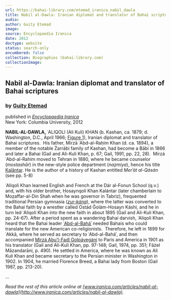 ```yaml
---
url: https://bahai-library.com/etemad_iranica_nabil_dawla
title: Nabil al-Dawla: Iranian diplomat and translator of Bahai scriptures
audio: 
author: Guity Etemad
image: 
source: Encyclopaedia Iranica
date: 2012
doctype: website
status: search-only
encumbered: false
collection: Biographies (bahai-library.com)
collectionImage: 
---
```



## Nabil al-Dawla: Iranian diplomat and translator of Bahai scriptures

### by [Guity Etemad](https://bahai-library.com/author/Guity+Etemad)

published in [_Encyclopaedia Iranica_](https://bahai-library.com/series/Encyclopaedia%20Iranica)  
New York: Columbia University, 2012


**NABIL-AL-DAWLA,** ʿALIQOLI (Ali Kuli) KHAN (b. Kashan, ca. 1879; d. Washington, D.C., April 1966; [Figure 1](http://www.iranicaonline.org/uploads/files/nabil_al_dawla_fig1.jpg "Figure 1.  ʿAliqoli Khan Nabíl-Al-Dawla. ")), Iranian diplomat and translator of Bahai scriptures.  His father, Mirzā ʿAbd-al-Raḥim Khan (d. ca. 1894), a member of the notable Żarrábi family of Kashan, had become a Bābi in 1866 and later a Bahai (Gail and Ali-Kuli Khan, p. 67; Gail, 1991, pp. 22, 28).  Mirzá ʿAbd-al-Rahim moved to Tehran in 1880, where he became counselor (_mostashār_) in the new-style police department (_naẓmiya_), hence his title [Kalāntar](http://www.iranicaonline.org/articles/kalantar-term). He is the author of a history of Kashan entitled _Merʾát al-Qásán_ (see pp. 5-8)

ʿAliqoli Khan learned English and French at the Dár al-Fonun School (q.v.) and, with his older brother, Ḥosaynqoli Khan Kalántar (later chamberlain to Moẓaffar-al-Din Shah when he was governor in Tabriz), frequented traditional Persian gymnasia (_[zur-kána](http://www.iranicaonline.org/articles/zur-kana)_), where the latter was converted to the Bahai faith by a wrestler called Ostád Ḡolám-Hosayn Káshi, and he in turn led ʿAliqoli Khan into the new faith in about 1895 (Gail and Ali-Kuli Khan, pp. 24-67). After a period spent as a wandering Bahai darvish, ʿAliqoli Khan heard that the Bahai leader [ʿAbd-al-Baháʾ](http://www.iranicaonline.org/articles/abd-al-baha) needed Bahais who could translate for the new American co-religionists.  Therefore, he left in 1899 for ʿAkkā, where he served as secretary to ʿAbd-al-Baháʾ, and then accompanied [Mírzá Abu’l-Fadl Golpáyegáni](http://www.iranicaonline.org/articles/abul-fazl-or-abul-fazael-golpayegani-mirza-mohammad-prominent-bahai-scholar-and-apologist) to Paris and America in 1901 as his translator (Gail and Ali-Kuli Khan, pp. 97-148; Gail, 1974, pp. 351; Fāżel Māzandarāni, p. 490). He settled in America, where he was known as Ali Kuli Khan and became secretary to the Persian minister in Washington in 1902. In 1904, he married Florence Breed, a Bahai lady from Boston (Gail 1987, pp. 213-20).

...

_Read the rest of this article online at [www.iranica.com/articles/nabil-al-dawla](http://www.iranica.com/articles/nabil-al-dawla)._
